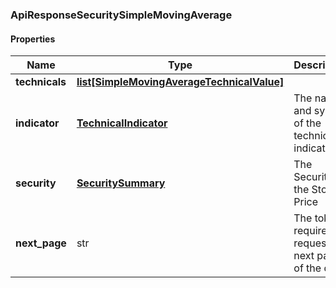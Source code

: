 

[//]: # (CLASS:ApiResponseSecuritySimpleMovingAverage)

[//]: # (KIND:object)

### ApiResponseSecuritySimpleMovingAverage

#### Properties

[//]: # (START_DEFINITION)

Name | Type | Description
------------ | ------------- | -------------
**technicals** | [**list[SimpleMovingAverageTechnicalValue]**](SimpleMovingAverageTechnicalValue.md) |  &nbsp;
**indicator** | [**TechnicalIndicator**](TechnicalIndicator.md) | The name and symbol of the technical indicator &nbsp;
**security** | [**SecuritySummary**](SecuritySummary.md) | The Security of the Stock Price &nbsp;
**next_page** | str | The token required to request the next page of the data &nbsp;

[//]: # (END_DEFINITION)


[//]: # (CONTAINED_CLASS:SimpleMovingAverageTechnicalValue)


[//]: # (CONTAINED_CLASS:TechnicalIndicator)


[//]: # (CONTAINED_CLASS:SecuritySummary)




